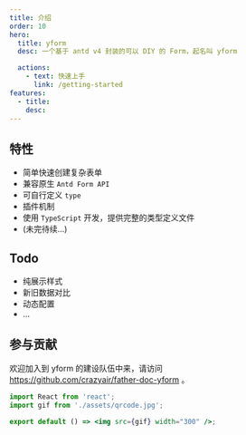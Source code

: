 ```yaml
---
title: 介绍
order: 10
hero:
  title: yform
  desc: 一个基于 antd v4 封装的可以 DIY 的 Form，起名叫 yform

  actions:
    - text: 快速上手
      link: /getting-started
features:
  - title:
    desc:
---
```


## 特性

- 简单快速创建复杂表单
- 兼容原生 `Antd Form API`
- 可自行定义 `type`
- 插件机制
- 使用 `TypeScript` 开发，提供完整的类型定义文件
- (未完待续...)

## Todo

- 纯展示样式
- 新旧数据对比
- 动态配置
- ...

## 参与贡献

欢迎加入到 yform 的建设队伍中来，请访问 https://github.com/crazyair/father-doc-yform 。

```jsx | inline
import React from 'react';
import gif from './assets/qrcode.jpg';

export default () => <img src={gif} width="300" />;
```
